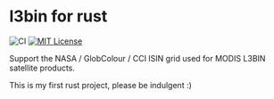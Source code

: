 # l3bin for rust

![CI](https://github.com/PMassicotte/l3bin/actions/workflows/rust.yml/badge.svg)
[![MIT License](https://img.shields.io/badge/license-MIT-blue.svg)](LICENSE)

Support the NASA / GlobColour / CCI ISIN grid used for MODIS L3BIN satellite products. 

This is my first rust project, please be indulgent :)

